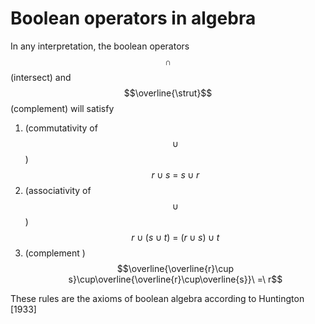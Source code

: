 # Boolean operators in algebra

In any interpretation, the boolean operators $$\cap$$ \(intersect\) and $$\overline{\strut}$$ \(complement\) will satisfy

1. \(commutativity of $$\cup$$\)     $$r\cup s\ =\ s\cup r$$
2. \(associativity of $$\cup$$\)        $$r\cup (s\cup t)\ =\ (r\cup s)\cup t$$
3. \(complement \)     $$\overline{\overline{r}\cup s}\cup\overline{\overline{r}\cup\overline{s}}\ =\ r$$

These rules are the axioms of boolean algebra according to Huntington \[1933\]



